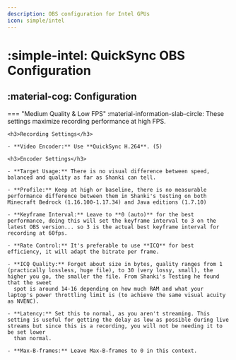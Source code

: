 ```yaml
---
description: OBS configuration for Intel GPUs
icon: simple/intel
---
```


# :simple-intel: QuickSync OBS Configuration

## :material-cog: Configuration

=== "Medium Quality & Low FPS"
    :material-information-slab-circle: These settings maximize recording performance at high FPS.

    <h3>Recording Settings</h3>

    - **Video Encoder:** Use **QuickSync H.264**. (5)  

    <h3>Encoder Settings</h3>

    - **Target Usage:** There is no visual difference between speed, balanced and quality as far as Shanki can tell.

    - **Profile:** Keep at high or baseline, there is no measurable performance difference between them in Shanki's testing on both Minecraft Bedrock (1.16.100-1.17.34) and Java editions (1.7.10)

    - **Keyframe Interval:** Leave to **0 (auto)** for the best performance, doing this will set the keyframe interval to 3 on the latest OBS version... so 3 is the actual best keyframe interval for recording at 60fps.

    - **Rate Control:** It's preferable to use **ICQ** for best efficiency, it will adapt the bitrate per frame.

    - **ICQ Quality:** Forget about size in bytes, quality ranges from 1 (practically lossless, huge file), to 30 (very lossy, small), the higher you go, the smaller the file. From Shanki's Testing he found that the sweet 
      spot is around 14-16 depending on how much RAM and what your laptop's power throttling limit is (to achieve the same visual acuity as NVENC).

    - **Latency:** Set this to normal, as you aren't streaming. This setting is useful for getting the delay as low as possible during live streams but since this is a recording, you will not be needing it to be set lower 
      than normal.

    - **Max-B-frames:** Leave Max-B-frames to 0 in this context.
